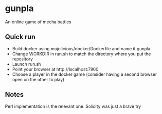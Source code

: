 # gunpla
An online game of mecha battles

## Quick run

 * Build docker using mojolicious/docker/Dockerfile and name it gunpla
 * Change WORKDIR in run.sh to match the directory where you put the repository
 * Launch run.sh
 * Point your browser at http://localhost:7900
 * Choose a player in the docker game (consider having a second browser open on the other to play)
 
## Notes

Perl implementation is the relevant one. Solidity was just a brave try
